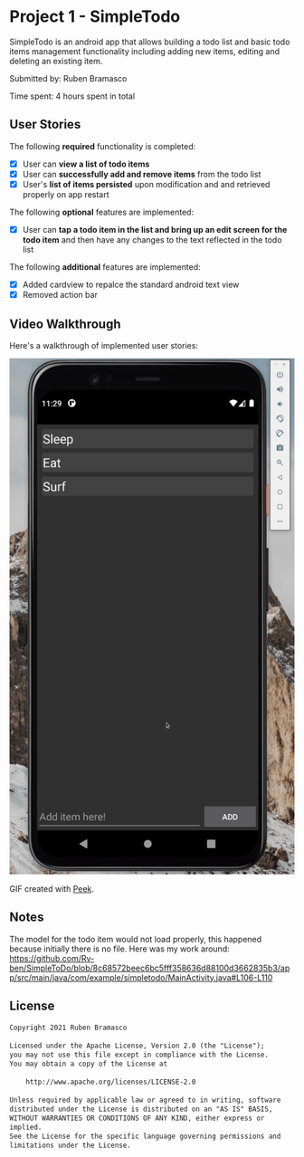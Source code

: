 # Project 1 - SimpleTodo

SimpleTodo is an android app that allows building a todo list and basic todo items management functionality including adding new items, editing and deleting an existing item.

Submitted by: Ruben Bramasco

Time spent: 4 hours spent in total

## User Stories

The following **required** functionality is completed:

* [x] User can **view a list of todo items**
* [x] User can **successfully add and remove items** from the todo list
* [x] User's **list of items persisted** upon modification and and retrieved properly on app restart

The following **optional** features are implemented:

* [x] User can **tap a todo item in the list and bring up an edit screen for the todo item** and then have any changes to the text reflected in the todo list

The following **additional** features are implemented:

* [x] Added cardview to repalce the standard android text view
* [x] Removed action bar

## Video Walkthrough

Here's a walkthrough of implemented user stories:

<img src='https://github.com/Rv-ben/SimpleToDo/blob/master/simple_todo_v1.gif' title='Video Walkthrough' width='' alt='Video Walkthrough' />

GIF created with [Peek](https://github.com/phw/peek).

## Notes

The model for the todo item would not load properly, this happened because initially there is no file. Here was my work around: 
https://github.com/Rv-ben/SimpleToDo/blob/8c68572beec6bc5fff358636d88100d3662835b3/app/src/main/java/com/example/simpletodo/MainActivity.java#L106-L110

## License

    Copyright 2021 Ruben Bramasco

    Licensed under the Apache License, Version 2.0 (the "License");
    you may not use this file except in compliance with the License.
    You may obtain a copy of the License at

        http://www.apache.org/licenses/LICENSE-2.0

    Unless required by applicable law or agreed to in writing, software
    distributed under the License is distributed on an "AS IS" BASIS,
    WITHOUT WARRANTIES OR CONDITIONS OF ANY KIND, either express or implied.
    See the License for the specific language governing permissions and
    limitations under the License.
